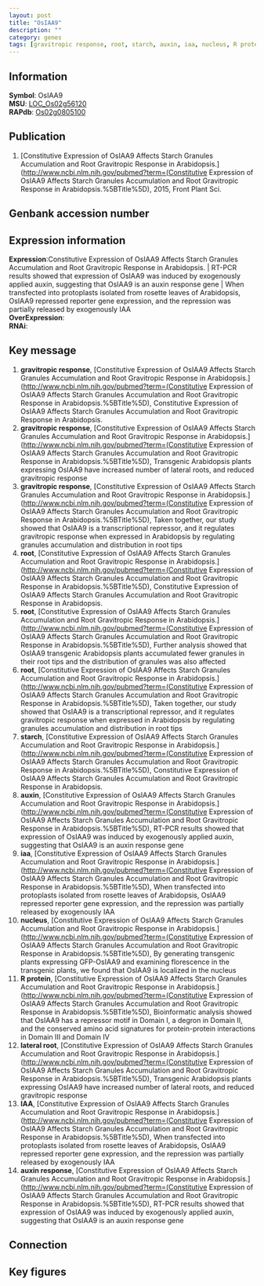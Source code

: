 ```yaml
---
layout: post
title: "OsIAA9"
description: ""
category: genes
tags: [gravitropic response, root, starch, auxin, iaa, nucleus, R protein, lateral root, IAA, auxin response, Gene]
---
```


## Information
__Symbol__: OsIAA9  
__MSU__: [LOC_Os02g56120](http://rice.plantbiology.msu.edu/cgi-bin/ORF_infopage.cgi?orf=LOC_Os02g56120)  
__RAPdb__: [Os02g0805100](http://rapdb.dna.affrc.go.jp/viewer/gbrowse_details/irgsp1?name=Os02g0805100)  

## Publication
1. [Constitutive Expression of OsIAA9 Affects Starch Granules Accumulation and Root Gravitropic Response in Arabidopsis.](http://www.ncbi.nlm.nih.gov/pubmed?term=(Constitutive Expression of OsIAA9 Affects Starch Granules Accumulation and Root Gravitropic Response in Arabidopsis.%5BTitle%5D), 2015, Front Plant Sci.

## Genbank accession number

## Expression information
__Expression__:Constitutive Expression of OsIAA9 Affects Starch Granules Accumulation and Root Gravitropic Response in Arabidopsis. |  RT-PCR results showed that expression of OsIAA9 was induced by exogenously applied auxin, suggesting that OsIAA9 is an auxin response gene |  When transfected into protoplasts isolated from rosette leaves of Arabidopsis, OsIAA9 repressed reporter gene expression, and the repression was partially released by exogenously IAA  
__OverExpression__:  
__RNAi__:  

## Key message
1. __gravitropic response__, [Constitutive Expression of OsIAA9 Affects Starch Granules Accumulation and Root Gravitropic Response in Arabidopsis.](http://www.ncbi.nlm.nih.gov/pubmed?term=(Constitutive Expression of OsIAA9 Affects Starch Granules Accumulation and Root Gravitropic Response in Arabidopsis.%5BTitle%5D), Constitutive Expression of OsIAA9 Affects Starch Granules Accumulation and Root Gravitropic Response in Arabidopsis.
2. __gravitropic response__, [Constitutive Expression of OsIAA9 Affects Starch Granules Accumulation and Root Gravitropic Response in Arabidopsis.](http://www.ncbi.nlm.nih.gov/pubmed?term=(Constitutive Expression of OsIAA9 Affects Starch Granules Accumulation and Root Gravitropic Response in Arabidopsis.%5BTitle%5D),  Transgenic Arabidopsis plants expressing OsIAA9 have increased number of lateral roots, and reduced gravitropic response
3. __gravitropic response__, [Constitutive Expression of OsIAA9 Affects Starch Granules Accumulation and Root Gravitropic Response in Arabidopsis.](http://www.ncbi.nlm.nih.gov/pubmed?term=(Constitutive Expression of OsIAA9 Affects Starch Granules Accumulation and Root Gravitropic Response in Arabidopsis.%5BTitle%5D),  Taken together, our study showed that OsIAA9 is a transcriptional repressor, and it regulates gravitropic response when expressed in Arabidopsis by regulating granules accumulation and distribution in root tips
4. __root__, [Constitutive Expression of OsIAA9 Affects Starch Granules Accumulation and Root Gravitropic Response in Arabidopsis.](http://www.ncbi.nlm.nih.gov/pubmed?term=(Constitutive Expression of OsIAA9 Affects Starch Granules Accumulation and Root Gravitropic Response in Arabidopsis.%5BTitle%5D), Constitutive Expression of OsIAA9 Affects Starch Granules Accumulation and Root Gravitropic Response in Arabidopsis.
5. __root__, [Constitutive Expression of OsIAA9 Affects Starch Granules Accumulation and Root Gravitropic Response in Arabidopsis.](http://www.ncbi.nlm.nih.gov/pubmed?term=(Constitutive Expression of OsIAA9 Affects Starch Granules Accumulation and Root Gravitropic Response in Arabidopsis.%5BTitle%5D),  Further analysis showed that OsIAA9 transgenic Arabidopsis plants accumulated fewer granules in their root tips and the distribution of granules was also affected
6. __root__, [Constitutive Expression of OsIAA9 Affects Starch Granules Accumulation and Root Gravitropic Response in Arabidopsis.](http://www.ncbi.nlm.nih.gov/pubmed?term=(Constitutive Expression of OsIAA9 Affects Starch Granules Accumulation and Root Gravitropic Response in Arabidopsis.%5BTitle%5D),  Taken together, our study showed that OsIAA9 is a transcriptional repressor, and it regulates gravitropic response when expressed in Arabidopsis by regulating granules accumulation and distribution in root tips
7. __starch__, [Constitutive Expression of OsIAA9 Affects Starch Granules Accumulation and Root Gravitropic Response in Arabidopsis.](http://www.ncbi.nlm.nih.gov/pubmed?term=(Constitutive Expression of OsIAA9 Affects Starch Granules Accumulation and Root Gravitropic Response in Arabidopsis.%5BTitle%5D), Constitutive Expression of OsIAA9 Affects Starch Granules Accumulation and Root Gravitropic Response in Arabidopsis.
8. __auxin__, [Constitutive Expression of OsIAA9 Affects Starch Granules Accumulation and Root Gravitropic Response in Arabidopsis.](http://www.ncbi.nlm.nih.gov/pubmed?term=(Constitutive Expression of OsIAA9 Affects Starch Granules Accumulation and Root Gravitropic Response in Arabidopsis.%5BTitle%5D),  RT-PCR results showed that expression of OsIAA9 was induced by exogenously applied auxin, suggesting that OsIAA9 is an auxin response gene
9. __iaa__, [Constitutive Expression of OsIAA9 Affects Starch Granules Accumulation and Root Gravitropic Response in Arabidopsis.](http://www.ncbi.nlm.nih.gov/pubmed?term=(Constitutive Expression of OsIAA9 Affects Starch Granules Accumulation and Root Gravitropic Response in Arabidopsis.%5BTitle%5D),  When transfected into protoplasts isolated from rosette leaves of Arabidopsis, OsIAA9 repressed reporter gene expression, and the repression was partially released by exogenously IAA
10. __nucleus__, [Constitutive Expression of OsIAA9 Affects Starch Granules Accumulation and Root Gravitropic Response in Arabidopsis.](http://www.ncbi.nlm.nih.gov/pubmed?term=(Constitutive Expression of OsIAA9 Affects Starch Granules Accumulation and Root Gravitropic Response in Arabidopsis.%5BTitle%5D),  By generating transgenic plants expressing GFP-OsIAA9 and examining florescence in the transgenic plants, we found that OsIAA9 is localized in the nucleus
11. __R protein__, [Constitutive Expression of OsIAA9 Affects Starch Granules Accumulation and Root Gravitropic Response in Arabidopsis.](http://www.ncbi.nlm.nih.gov/pubmed?term=(Constitutive Expression of OsIAA9 Affects Starch Granules Accumulation and Root Gravitropic Response in Arabidopsis.%5BTitle%5D),  Bioinformatic analysis showed that OsIAA9 has a repressor motif in Domain I, a degron in Domain II, and the conserved amino acid signatures for protein-protein interactions in Domain III and Domain IV
12. __lateral root__, [Constitutive Expression of OsIAA9 Affects Starch Granules Accumulation and Root Gravitropic Response in Arabidopsis.](http://www.ncbi.nlm.nih.gov/pubmed?term=(Constitutive Expression of OsIAA9 Affects Starch Granules Accumulation and Root Gravitropic Response in Arabidopsis.%5BTitle%5D),  Transgenic Arabidopsis plants expressing OsIAA9 have increased number of lateral roots, and reduced gravitropic response
13. __IAA__, [Constitutive Expression of OsIAA9 Affects Starch Granules Accumulation and Root Gravitropic Response in Arabidopsis.](http://www.ncbi.nlm.nih.gov/pubmed?term=(Constitutive Expression of OsIAA9 Affects Starch Granules Accumulation and Root Gravitropic Response in Arabidopsis.%5BTitle%5D),  When transfected into protoplasts isolated from rosette leaves of Arabidopsis, OsIAA9 repressed reporter gene expression, and the repression was partially released by exogenously IAA
14. __auxin response__, [Constitutive Expression of OsIAA9 Affects Starch Granules Accumulation and Root Gravitropic Response in Arabidopsis.](http://www.ncbi.nlm.nih.gov/pubmed?term=(Constitutive Expression of OsIAA9 Affects Starch Granules Accumulation and Root Gravitropic Response in Arabidopsis.%5BTitle%5D),  RT-PCR results showed that expression of OsIAA9 was induced by exogenously applied auxin, suggesting that OsIAA9 is an auxin response gene

## Connection

## Key figures


